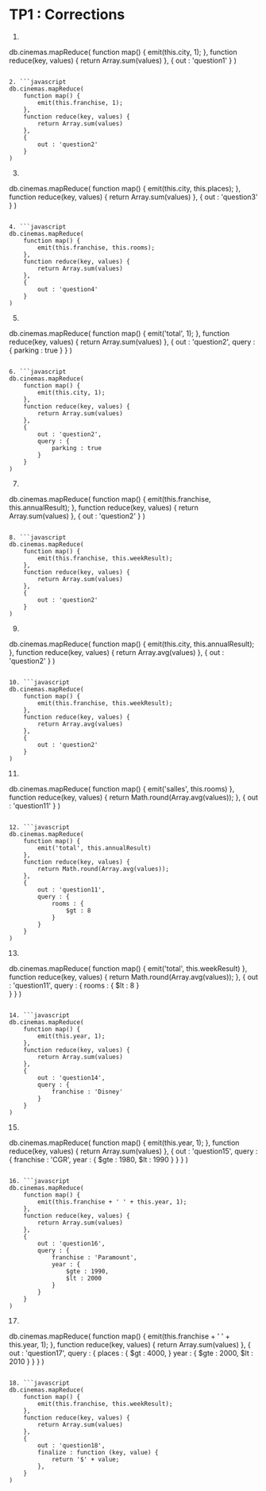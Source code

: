 # TP1 : Corrections

1. ```javascript
db.cinemas.mapReduce(
    function map() {
        emit(this.city, 1);
    },
    function reduce(key, values) {
        return Array.sum(values)
    },
    {
        out : 'question1'
    } 
)
```

2. ```javascript
db.cinemas.mapReduce(
    function map() {
        emit(this.franchise, 1);
    },
    function reduce(key, values) {
        return Array.sum(values)
    },
    {
        out : 'question2'
    }
)
```

3. ```javascript
db.cinemas.mapReduce(
    function map() {
        emit(this.city, this.places);
    },
    function reduce(key, values) {
        return Array.sum(values)
    },
    {
        out : 'question3'
    }
)
```

4. ```javascript
db.cinemas.mapReduce(
    function map() {
        emit(this.franchise, this.rooms);
    },
    function reduce(key, values) {
        return Array.sum(values)
    },
    {
        out : 'question4'
    }
)
```

5. ```javascript
db.cinemas.mapReduce(
    function map() {
        emit('total', 1);
    },
    function reduce(key, values) {
        return Array.sum(values)
    },
    {
        out : 'question2',
        query : {
            parking : true
        }
    }
)
```

6. ```javascript
db.cinemas.mapReduce(
    function map() {
        emit(this.city, 1);
    },
    function reduce(key, values) {
        return Array.sum(values)
    },
    {
        out : 'question2',
        query : {
            parking : true
        }
    }
)
```

7. ```javascript
db.cinemas.mapReduce(
    function map() {
        emit(this.franchise, this.annualResult);
    },
    function reduce(key, values) {
        return Array.sum(values)
    },
    {
        out : 'question2'
    }
)
```

8. ```javascript
db.cinemas.mapReduce(
    function map() {
        emit(this.franchise, this.weekResult);
    },
    function reduce(key, values) {
        return Array.sum(values)
    },
    {
        out : 'question2'
    }
)
```

9. ```javascript
db.cinemas.mapReduce(
    function map() {
        emit(this.city, this.annualResult);
    },
    function reduce(key, values) {
        return Array.avg(values)
    },
    {
        out : 'question2'
    }
)
```

10. ```javascript
db.cinemas.mapReduce(
    function map() {
        emit(this.franchise, this.weekResult);
    },
    function reduce(key, values) {
        return Array.avg(values)
    },
    {
        out : 'question2'
    }
)
```

11. ```javascript
db.cinemas.mapReduce(
    function map() {
        emit('salles', this.rooms)
    },
    function reduce(key, values) {
        return Math.round(Array.avg(values));
    },
    {
        out : 'question11'
    }
)
```

12. ```javascript
db.cinemas.mapReduce(
    function map() {
        emit('total', this.annualResult)
    },
    function reduce(key, values) {
        return Math.round(Array.avg(values));
    },
    {
        out : 'question11',
        query : {
            rooms : {
                $gt : 8
            }    
        }
    }
)
```

13. ```javascript
db.cinemas.mapReduce(
    function map() {
        emit('total', this.weekResult)
    },
    function reduce(key, values) {
        return Math.round(Array.avg(values));
    },
    {
        out : 'question11',
        query : {
            rooms : {
                $lt : 8
            }    
        }
    }
)
```

14. ```javascript
db.cinemas.mapReduce(
    function map() {
        emit(this.year, 1);
    },
    function reduce(key, values) {
        return Array.sum(values)
    },
    {
        out : 'question14',
        query : {
            franchise : 'Disney'
        }
    }
)
```

15. ```javascript
db.cinemas.mapReduce(
    function map() {
        emit(this.year, 1);
    },
    function reduce(key, values) {
        return Array.sum(values)
    },
    {
        out : 'question15',
        query : {
            franchise : 'CGR',
            year : {
                $gte : 1980,
                $lt : 1990
            }
        }
    }
)
```

16. ```javascript
db.cinemas.mapReduce(
    function map() {
        emit(this.franchise + ' ' + this.year, 1);
    },
    function reduce(key, values) {
        return Array.sum(values)
    },
    {
        out : 'question16',
        query : {
            franchise : 'Paramount',
            year : {
                $gte : 1990,
                $lt : 2000
            }
        }
    }
)
```

17. ```javascript
db.cinemas.mapReduce(
    function map() {
        emit(this.franchise + ' ' + this.year, 1);
    },
    function reduce(key, values) {
        return Array.sum(values)
    },
    {
        out : 'question17',
        query : {
            places : {
                $gt : 4000,
            }
            year : {
                $gte : 2000,
                $lt : 2010
            }
        }
    }
)
```

18. ```javascript
db.cinemas.mapReduce(
    function map() {
        emit(this.franchise, this.weekResult);
    },
    function reduce(key, values) {
        return Array.sum(values)
    },
    {
        out : 'question18',
        finalize : function (key, value) {
            return '$' + value;
        },
    }
)
```
